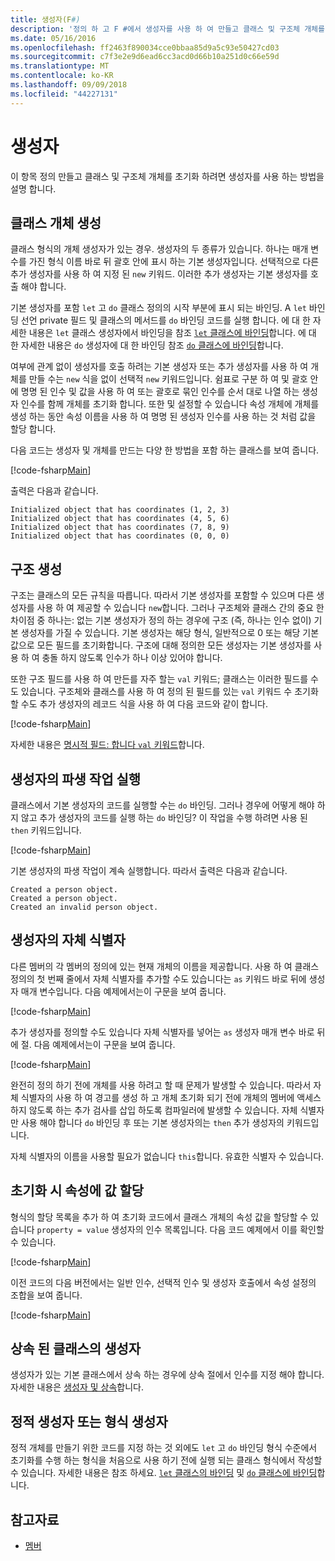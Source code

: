 ```yaml
---
title: 생성자(F#)
description: '정의 하 고 F #에서 생성자를 사용 하 여 만들고 클래스 및 구조체 개체를 초기화 하는 방법을 알아봅니다.'
ms.date: 05/16/2016
ms.openlocfilehash: ff2463f890034cce0bbaa85d9a5c93e50427cd03
ms.sourcegitcommit: c7f3e2e9d6ead6cc3acd0d66b10a251d0c66e59d
ms.translationtype: MT
ms.contentlocale: ko-KR
ms.lasthandoff: 09/09/2018
ms.locfileid: "44227131"
---
```

# <a name="constructors"></a>생성자

이 항목 정의 만들고 클래스 및 구조체 개체를 초기화 하려면 생성자를 사용 하는 방법을 설명 합니다.

## <a name="construction-of-class-objects"></a>클래스 개체 생성

클래스 형식의 개체 생성자가 있는 경우. 생성자의 두 종류가 있습니다. 하나는 매개 변수를 가진 형식 이름 바로 뒤 괄호 안에 표시 하는 기본 생성자입니다. 선택적으로 다른 추가 생성자를 사용 하 여 지정 된 `new` 키워드. 이러한 추가 생성자는 기본 생성자를 호출 해야 합니다.

기본 생성자를 포함 `let` 고 `do` 클래스 정의의 시작 부분에 표시 되는 바인딩. A `let` 바인딩 선언 private 필드 및 클래스의 메서드를 `do` 바인딩 코드를 실행 합니다. 에 대 한 자세한 내용은 `let` 클래스 생성자에서 바인딩을 참조 [ `let` 클래스에 바인딩](let-bindings-in-classes.md)합니다. 에 대 한 자세한 내용은 `do` 생성자에 대 한 바인딩 참조 [ `do` 클래스에 바인딩](do-bindings-in-classes.md)합니다.

여부에 관계 없이 생성자를 호출 하려는 기본 생성자 또는 추가 생성자를 사용 하 여 개체를 만들 수는 `new` 식을 없이 선택적 `new` 키워드입니다. 쉼표로 구분 하 여 및 괄호 안에 명명 된 인수 및 값을 사용 하 여 또는 괄호로 묶인 인수를 순서 대로 나열 하는 생성자 인수를 함께 개체를 초기화 합니다. 또한 및 설정할 수 있습니다 속성 개체에 개체를 생성 하는 동안 속성 이름을 사용 하 여 명명 된 생성자 인수를 사용 하는 것 처럼 값을 할당 합니다.

다음 코드는 생성자 및 개체를 만드는 다양 한 방법을 포함 하는 클래스를 보여 줍니다.

[!code-fsharp[Main](../../../../samples/snippets/fsharp/lang-ref-2/snippet3501.fs)]

출력은 다음과 같습니다.

```console
Initialized object that has coordinates (1, 2, 3)
Initialized object that has coordinates (4, 5, 6)
Initialized object that has coordinates (7, 8, 9)
Initialized object that has coordinates (0, 0, 0)
```

## <a name="construction-of-structures"></a>구조 생성

구조는 클래스의 모든 규칙을 따릅니다. 따라서 기본 생성자를 포함할 수 있으며 다른 생성자를 사용 하 여 제공할 수 있습니다 `new`합니다. 그러나 구조체와 클래스 간의 중요 한 차이점 중 하나는: 없는 기본 생성자가 정의 하는 경우에 구조 (즉, 하나는 인수 없이) 기본 생성자를 가질 수 있습니다. 기본 생성자는 해당 형식, 일반적으로 0 또는 해당 기본 값으로 모든 필드를 초기화합니다. 구조에 대해 정의한 모든 생성자는 기본 생성자를 사용 하 여 충돌 하지 않도록 인수가 하나 이상 있어야 합니다.

또한 구조 필드를 사용 하 여 만든를 자주 할는 `val` 키워드; 클래스는 이러한 필드를 수도 있습니다. 구조체와 클래스를 사용 하 여 정의 된 필드를 있는 `val` 키워드 수 초기화할 수도 추가 생성자의 레코드 식을 사용 하 여 다음 코드와 같이 합니다.

[!code-fsharp[Main](../../../../samples/snippets/fsharp/lang-ref-2/snippet3502.fs)]

자세한 내용은 [명시적 필드: 합니다 `val` 키워드](explicit-fields-the-val-keyword.md)합니다.

## <a name="executing-side-effects-in-constructors"></a>생성자의 파생 작업 실행

클래스에서 기본 생성자의 코드를 실행할 수는 `do` 바인딩. 그러나 경우에 어떻게 해야 하지 않고 추가 생성자의 코드를 실행 하는 `do` 바인딩? 이 작업을 수행 하려면 사용 된 `then` 키워드입니다.

[!code-fsharp[Main](../../../../samples/snippets/fsharp/lang-ref-2/snippet3503.fs)]

기본 생성자의 파생 작업이 계속 실행합니다. 따라서 출력은 다음과 같습니다.

```console
Created a person object.
Created a person object.
Created an invalid person object.
```

## <a name="self-identifiers-in-constructors"></a>생성자의 자체 식별자

다른 멤버의 각 멤버의 정의에 있는 현재 개체의 이름을 제공합니다. 사용 하 여 클래스 정의의 첫 번째 줄에서 자체 식별자를 추가할 수도 있습니다는 `as` 키워드 바로 뒤에 생성자 매개 변수입니다. 다음 예제에서는이 구문을 보여 줍니다.

[!code-fsharp[Main](../../../../samples/snippets/fsharp/lang-ref-2/snippet3504.fs)]

추가 생성자를 정의할 수도 있습니다 자체 식별자를 넣어는 `as` 생성자 매개 변수 바로 뒤에 절. 다음 예제에서는이 구문을 보여 줍니다.

[!code-fsharp[Main](../../../../samples/snippets/fsharp/lang-ref-2/snippet3505.fs)]

완전히 정의 하기 전에 개체를 사용 하려고 할 때 문제가 발생할 수 있습니다. 따라서 자체 식별자의 사용 하 여 경고를 생성 하 고 개체 초기화 되기 전에 개체의 멤버에 액세스 하지 않도록 하는 추가 검사를 삽입 하도록 컴파일러에 발생할 수 있습니다. 자체 식별자만 사용 해야 합니다 `do` 바인딩 후 또는 기본 생성자의는 `then` 추가 생성자의 키워드입니다.

자체 식별자의 이름을 사용할 필요가 없습니다 `this`합니다. 유효한 식별자 수 있습니다.

## <a name="assigning-values-to-properties-at-initialization"></a>초기화 시 속성에 값 할당

형식의 할당 목록을 추가 하 여 초기화 코드에서 클래스 개체의 속성 값을 할당할 수 있습니다 `property = value` 생성자의 인수 목록입니다. 다음 코드 예제에서 이를 확인할 수 있습니다.

[!code-fsharp[Main](../../../../samples/snippets/fsharp/lang-ref-2/snippet3506.fs)]

이전 코드의 다음 버전에서는 일반 인수, 선택적 인수 및 생성자 호출에서 속성 설정의 조합을 보여 줍니다.

[!code-fsharp[Main](../../../../samples/snippets/fsharp/lang-ref-2/snippet3507.fs)]

## <a name="constructors-in-inherited-class"></a>상속 된 클래스의 생성자

생성자가 있는 기본 클래스에서 상속 하는 경우에 상속 절에서 인수를 지정 해야 합니다. 자세한 내용은 [생성자 및 상속](../inheritance.md#constructors-and-inheritance)합니다.

## <a name="static-constructors-or-type-constructors"></a>정적 생성자 또는 형식 생성자

정적 개체를 만들기 위한 코드를 지정 하는 것 외에도 `let` 고 `do` 바인딩 형식 수준에서 초기화를 수행 하는 형식을 처음으로 사용 하기 전에 실행 되는 클래스 형식에서 작성할 수 있습니다. 자세한 내용은 참조 하세요. [ `let` 클래스의 바인딩](let-bindings-in-classes.md) 및 [ `do` 클래스에 바인딩](do-bindings-in-classes.md)합니다.

## <a name="see-also"></a>참고자료

- [멤버](index.md)
